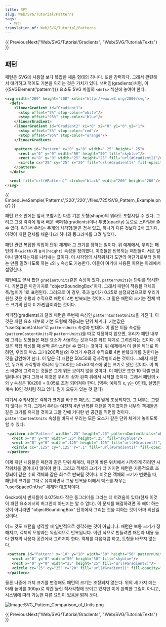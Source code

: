 ```yaml
---
title: 패턴
slug: Web/SVG/Tutorial/Patterns
tags:
  - 패턴
translation_of: Web/SVG/Tutorial/Patterns
---
```

{{ PreviousNext("Web/SVG/Tutorial/Gradients", "Web/SVG/Tutorial/Texts") }}

## 패턴

패턴은 SVG에 사용할 보다 복잡한 채움 형태의 하나다. 또한 강력하다, 그래서 관련해서 얘기하고 적어도 기본을 익히는 것은 가치가 있다. 색퍼짐(gradients)처럼, 이 {{SVGElement('pattern')}} 요소도 SVG 파일의 `<defs>` 섹션에 놓여야 한다.

```html
<svg width="200" height="200" xmlns="http://www.w3.org/2000/svg">
  <defs>
    <linearGradient id="Gradient1">
      <stop offset="5%" stop-color="white"/>
      <stop offset="95%" stop-color="blue"/>
    </linearGradient>
    <linearGradient id="Gradient2" x1="0" x2="0" y1="0" y2="1">
      <stop offset="5%" stop-color="red"/>
      <stop offset="95%" stop-color="orange"/>
    </linearGradient>

    <pattern id="Pattern" x="0" y="0" width=".25" height=".25">
      <rect x="0" y="0" width="50" height="50" fill="skyblue"/>
      <rect x="0" y="0" width="25" height="25" fill="url(#Gradient2)"/>
      <circle cx="25" cy="25" r="20" fill="url(#Gradient1)" fill-opacity="0.5"/>
    </pattern>
  </defs>

  <rect fill="url(#Pattern)" stroke="black" width="200" height="200"/>
</svg>
```

{{ EmbedLiveSample('Patterns','220','220','/files/725/SVG_Pattern_Example.png') }}

패턴 요소 안에는 앞서 포함시킨 다른 기본 도형(shape)의 뭐라도 포함시킬 수 있다. 그리고 그것 각각에 앞서 배운 색퍼짐(gradients)이나 투명(opacity) 등으로 스타일을 줄 수 있다. 여기서 우리는 두개의 사각형(둘은 겹쳐 있고, 하나가 다른 것보다 2배 크기다. 이것이 패턴 전체를 채운다)과 하나의 동그라미를 그려 넣었다.

패턴 관련 복잡한 작업이 단위 체계와 그 크기를 정하는 일이다. 위 예제에서, 우리는 패턴의 `폭(width)`과 `높이(height)` 속성을 정의했다. 이것들은 반복되는 패턴들이 서로 얼마나 떨어지는지를 나타내는 값이다. 이 사각형의 시작위치가 도면의 어딘가로부터 원하는 만큼 밀려나도록 하는 `x`와 `y` 속성도 가능한다. 이들이 여기에 사용된 이유는 아래에서 설명한다.

패턴에도 앞서 봤던 `gradientUnits`같은 속성이 있다. `patternUnits`는 단위를 명시한다. 기본값은 마찬가지로 "objectBoundingBox"이다. 그래서 패턴이 적용될 객체의 폭/높이가 1로 표현된다. 그러므로 이 경우, 폭과 높이가 0.25로 설정되었으므로 우리가 원한 것은 수평과 수직으로 패턴이 4번 반복되는 것이다. 그 말은 패턴의 크기는 전체 박스 크기의 단지 0.25만큼이라는 것이다.

색퍼짐(gradients)과 달리 패턴은 두번째 속성인 `patternContentUnits`을 가진다. 이것은 패턴 요소 내부의 기본 도형에 적용되는 단위 체계다. 기본값은 "userSpaceOnUse"로 `patternUnits` 속성과 반대다. 이 말은 이들 속성들(`patternContentUnits`과 `patternUnits`)을 따로 지정하지 않으면, 우리가 패턴 내부에 그리는 도형들은 패턴 요소가 사용하는 것과 다른 좌표 체계로 그려진다는 것이다. 이것은 직접 작성할 때 살짝 혼란스러울 수 있다는 것이다. 위 예제에서 이 일을 제대로 하려면, 우리의 박스 크기(200픽셀)와 우리가 수평과 수직으로 4번 반복되기를 원한다는 것을 감안해야 한다. 이 말은 각 패턴은 50x50의 정사각형이라는 것이다. 그래서 패턴 안, 두개의 사각형과 하나의 동그라미는 50x50 박스에 맞는 크기로 됐던 것이다. 이 박스 바깥에 그려지는 것들은 그게 뭐든 보이지 않을 것이다. 이 패턴은 또한 10 픽셀 만큼 밀려나야 한다 그래서 이것은 우리의 상자 왼쪽 위에서 시작할 것이다. 그래서 패턴의 x와 y 속성은 10/200 = 0.05로 조정 되어져야 한다.
(역주: 예제의 x, y는 0인데, 설명은 계속 10인 것처럼 하고 있다. 뭔가 오류가 있는 것 같다)

여기서 주의사항은 객체가 크기를 바꾸면 패턴도 그에 맞게 조정되지만, 그 내부는 그렇지 않다는 거다. 그래서 우리는 여전히 4번 반복된 패턴을 가지겠지만 내부의 객체들은 같은 크기를 유지할 것이고 그들 간에 커다란 빈 공간을 직면할 것이다. `patternContentUnits` 속성을 바꿔서 우리는 모든 요소가 같은 단위 체계에 놓이도록 할 수 있다:

```xml
 <pattern id="Pattern" width=".25" height=".25" patternContentUnits="objectBoundingBox">
   <rect x="0" y="0" width=".25" height=".25" fill="skyblue"/>
   <rect x="0" y="0" width=".125" height=".125" fill="url(#Gradient2)"/>
   <circle cx=".125" cy=".125" r=".1" fill="url(#Gradient1)" fill-opacity="0.5"/>
 </pattern>
```

이제 패턴 내용물은 패턴과 같은 단위 체계라, 패턴이 바른 위치에서 시작하게 하려면 시작위치를 밀어내지 않아야 한다. 그리고 객체의 크기가 더 커지면 패턴은 자동적으로 조정되어 같은 수의 객체와 같은 회수로 반복될 것이다. 이것은 객체의 크기가 변했을 때, 패턴의 크기를 그대로 유지하면서 그냥 반복을 더해서 박스를 채우는 "userSpaceOnUse" 체계와 대조적이다.

Gecko에서 반지름이 0.075보다 작은 동그라미를 그리는 데 어려움이 있다(현재 이것이 패턴 요소에서의 버그인지 아닌지는 알 수 없다). 이 문제를 해결하려면 꼭 해야 하는 것이 아니라면 "objectBoundingBox" 단위에서 그리는 것을 피하는 것이 아마 최선일 것이다.

어느 것도 패턴을 생각할 때 일반적으로 생각하는 것이 아닙니다. 패턴은 보통 크기가 정해지고, 객체의 모양과는 독립적으로 반복됩니다. 이런 식으로 만들려면 패턴과 내용 둘다 현재의 사용자 공간에서 그려져야 한다. 객체를 다음처럼 하고, 도형을 바꾸지 않는다.

```xml
 <pattern id="Pattern" x="10" y="10" width="50" height="50" patternUnits="userSpaceOnUse">
   <rect x="0" y="0" width="50" height="50" fill="skyblue"/>
   <rect x="0" y="0" width="25" height="25" fill="url(#Gradient2)"/>
   <circle cx="25" cy="25" r="20" fill="url(#Gradient1)" fill-opacity="0.5"/>
 </pattern>
```

물론 나중에 개체 크기를 변경해도 패턴의 크기는 조정되지 않는다. 위의 세 가지 예는 아래 높이를 300px로 약간 늘린 직사각형에 보이고 있지만 이게 완벽한 그림이 아니고, 시스템에 따라 가능한 다른 요인이 있음을 밝혀 둔다.

![Image:SVG_Pattern_Comparison_of_Units.png](/@api/deki/files/349/=SVG_Pattern_Comparison_of_Units.png)

{{ PreviousNext("Web/SVG/Tutorial/Gradients", "Web/SVG/Tutorial/Texts") }}
